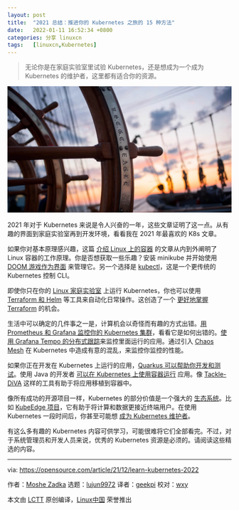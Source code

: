 ```yaml
---
layout: post
title:	"2021 总结：推进你的 Kubernetes 之旅的 15 种方法"
date:	2022-01-11 16:52:34 +0800 
categories:	分享 linuxcn 
tags:	[linuxcn,Kubernetes]
---
```




> 
> 无论你是在家庭实验室里试验 Kubernetes，还是想成为一个成为 Kubernetes 的维护者，这里都有适合你的资源。
> 
> 
> 


![](/Asserts/Images/album/202201/11/165225i3tvyk3zqbq36yb8.jpg "Ship captain sailing the Kubernetes seas")


2021 年对于 Kubernetes 来说是令人兴奋的一年，这些文章证明了这一点。从有趣的界面到家庭实验室再到开发环境，看看我在 2021 年最喜欢的 K8s 文章。


如果你对基本原理感兴趣，这篇 [介绍 Linux 上的容器](https://opensource.com/article/21/8/container-linux-technology) 的文章从内到外阐明了 Linux 容器的工作原理。你是否想获取一些乐趣？安装 minikube 并开始使用 [DOOM 游戏作为界面](https://opensource.com/article/21/6/kube-doom) 来管理它。另一个选择是 [kubectl](https://opensource.com/article/21/7/kubectl)，这是一个更传统的 Kubernetes 控制 CLI。


即使你只在你的 [Linux 家庭实验室](https://opensource.com/article/21/6/kubernetes-linux-homelab) 上运行 Kubernetes，你也可以使用 [Terraform 和 Helm](https://opensource.com/article/21/8/terraform-deploy-helm) 等工具来自动化日常操作。这创造了一个 [更好地掌握 Terraform](https://opensource.com/article/21/8/terraform-tips) 的机会。


生活中可以确定的几件事之一是，计算机会以奇怪而有趣的方式出错。[用 Prometheus 和 Grafana 监控你的 Kubernetes 集群](https://opensource.com/article/21/6/chaos-grafana-prometheus)，看看它是如何出错的。[使用 Grafana Tempo 的分布式跟踪](https://opensource.com/article/21/2/tempo-distributed-tracing)来监控里面运行的应用。通过引入 [Chaos Mesh](https://opensource.com/article/21/6/chaos-mesh-kubernetes) 在 Kubernetes 中造成有意的混乱，来监控你监控的性能。


如果你正在开发在 Kubernetes 上运行的应用，[Quarkus 可以帮助你开发和测试](https://opensource.com/article/21/7/developer-productivity-linux)。使用 Java 的开发者 [可以在 Kubernetes 上使用容器运行](https://opensource.com/article/21/5/what-serverless-java) 应用。像 [Tackle-DiVA](https://opensource.com/article/21/6/tackle-diva-kubernetes) 这样的工具有助于将应用移植到容器中。


像所有成功的开源项目一样，Kubernetes 的部分价值是一个强大的 [生态系统](https://opensource.com/article/21/6/kubernetes-ebook)。比如 [KubeEdge 项目](https://opensource.com/article/21/1/kubeedge)，它有助于将计算和数据更接近终端用户。在使用 Kubernetes 一段时间后，你甚至可能想 [成为 Kubernetes 维护者](https://opensource.com/article/21/2/kubernetes-maintainer)。


有这么多有趣的 Kubernetes 内容可供学习，可能很难将它们全部看完。不过，对于系统管理员和开发人员来说，优秀的 Kubernetes 资源是必须的。请阅读这些精选的内容。




---


via: <https://opensource.com/article/21/12/learn-kubernetes-2022>


作者：[Moshe Zadka](https://opensource.com/users/moshez) 选题：[lujun9972](https://github.com/lujun9972) 译者：[geekpi](https://github.com/geekpi) 校对：[wxy](https://github.com/wxy)


本文由 [LCTT](https://github.com/LCTT/TranslateProject) 原创编译，[Linux中国](https://linux.cn/) 荣誉推出
